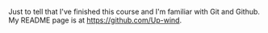 Just to tell that I've finished this course and I'm familiar with Git and Github.
My README page is at https://github.com/Up-wind.

